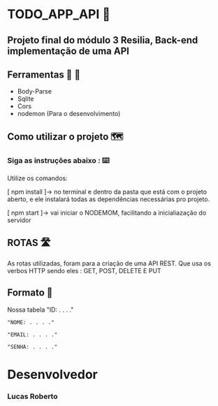 # TODO_APP_API 📑 
## Projeto final do módulo 3 Resilia, Back-end implementação de uma API

## Ferramentas 🔨 🧰

- Body-Parse
- Sqlite
- Cors
- nodemon (Para o desenvolvimento)

## Como utilizar o projeto 🗺️
### Siga as instruções abaixo : ⌨️

Utilize os comandos:

[ npm install ]-> no terminal e dentro da pasta que está com o projeto aberto, e ele instalará todas as dependências necessárias pro projeto.

[ npm start ]-> vai iniciar o NODEMOM, facilitando a inicialiazação do servidor

## ROTAS  🛣️
As rotas utilizadas, foram para a criação de uma API REST. Que usa os verbos HTTP
sendo eles : GET, POST, DELETE E PUT

## Formato 🔎
Nossa tabela
    "ID: . . . ." 
    
    "NOME: . . . ." 
    
    "EMAIL: . . . ." 
    
    "SENHA: . . . ." 
# Desenvolvedor
### Lucas Roberto
